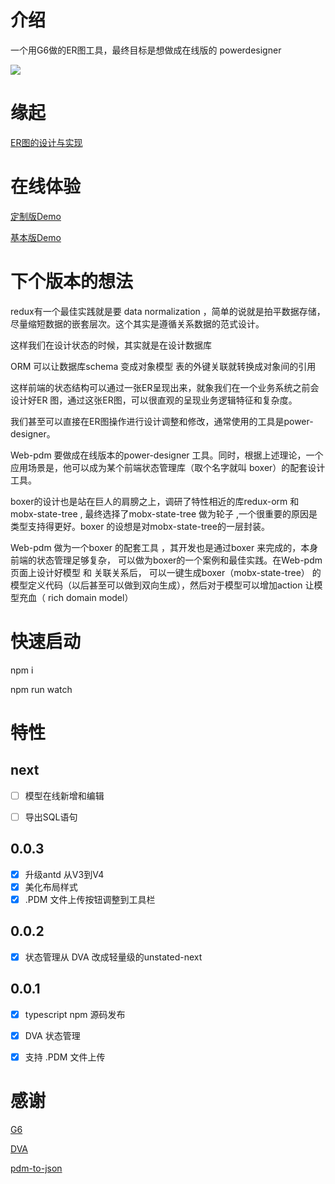 
# 介绍

一个用G6做的ER图工具，最终目标是想做成在线版的 powerdesigner

<img target="_bank" src='https://raw.githubusercontent.com/lusess123/web-pdm/master/doc/web-pdm-pre.png'>


# 缘起

[ER图的设计与实现](https://www.yuque.com/antv/g6-blog/nbaywp)


# 在线体验


[定制版Demo](http://zyking.xyz:5080/demo/ "定制版Demo")

[基本版Demo](http://zyking.xyz:5002/ "基本版Demo")

# 下个版本的想法

redux有一个最佳实践就是要 data normalization ，简单的说就是拍平数据存储，尽量缩短数据的嵌套层次。这个其实是遵循关系数据的范式设计。

这样我们在设计状态的时候，其实就是在设计数据库

ORM 可以让数据库schema 变成对象模型
表的外键关联就转换成对象间的引用

这样前端的状态结构可以通过一张ER呈现出来，就象我们在一个业务系统之前会设计好ER 图，通过这张ER图，可以很直观的呈现业务逻辑特征和复杂度。

我们甚至可以直接在ER图操作进行设计调整和修改，通常使用的工具是power-designer。

Web-pdm 要做成在线版本的power-designer 工具。同时，根据上述理论，一个应用场景是，他可以成为某个前端状态管理库（取个名字就叫 boxer）的配套设计工具。

boxer的设计也是站在巨人的肩膀之上，调研了特性相近的库redux-orm 和 mobx-state-tree , 最终选择了mobx-state-tree 做为轮子 ,一个很重要的原因是类型支持得更好。boxer 的设想是对mobx-state-tree的一层封装。

Web-pdm 做为一个boxer  的配套工具 ，其开发也是通过boxer 来完成的，本身前端的状态管理足够复杂， 可以做为boxer的一个案例和最佳实践。在Web-pdm 页面上设计好模型 和 关联关系后， 可以一键生成boxer（mobx-state-tree） 的模型定义代码（以后甚至可以做到双向生成），然后对于模型可以增加action 让模型充血（ rich domain model）


# 快速启动

npm i 

npm run watch

# 特性


## next

- [ ]  模型在线新增和编辑
- [ ]  导出SQL语句


## 0.0.3

- [x]  升级antd 从V3到V4
- [x]  美化布局样式
- [x]  .PDM 文件上传按钮调整到工具栏

## 0.0.2

- [x] 状态管理从 DVA 改成轻量级的unstated-next

## 0.0.1

- [x]  typescript npm 源码发布
- [x]  DVA 状态管理
- [x]  支持 .PDM 文件上传



# 感谢

[G6](https://g6.antv.vision/zh/)

[DVA](https://dvajs.com/guide/)

[pdm-to-json](https://github.com/shermam/pdm-to-json)
